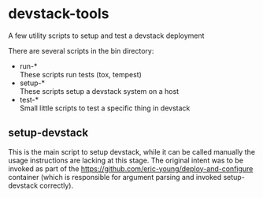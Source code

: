 # devstack-tools

A few utility scripts to setup and test a devstack deployment

There are several scripts in the bin directory:
* run-*  
These scripts run tests (tox, tempest)
* setup-*  
These scripts setup a devstack system on a host
* test-*  
Small little scripts to test a specific thing in devstack

## setup-devstack

This is the main script to setup devstack, while it can be called manually the usage instructions are lacking at this stage. The original intent was to be invoked as part of the https://github.com/eric-young/deploy-and-configure container (which is responsible for argument parsing and invoked setup-devstack correctly).
